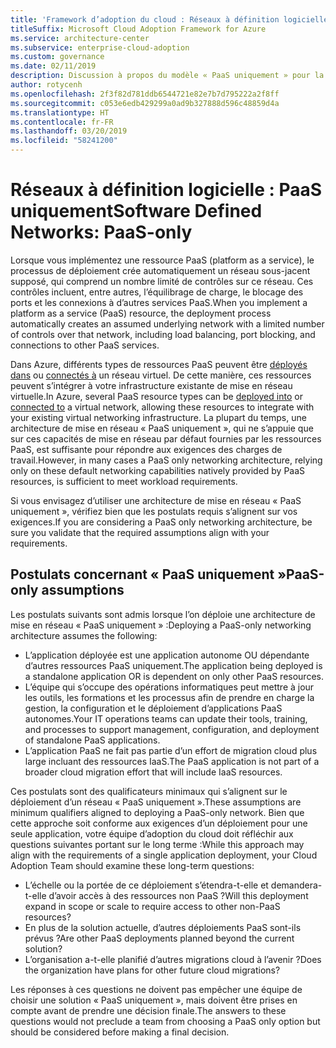 ```yaml
---
title: 'Framework d’adoption du cloud : Réseaux à définition logicielle – PaaS uniquement'
titleSuffix: Microsoft Cloud Adoption Framework for Azure
ms.service: architecture-center
ms.subservice: enterprise-cloud-adoption
ms.custom: governance
ms.date: 02/11/2019
description: Discussion à propos du modèle « PaaS uniquement » pour la fonctionnalité de mise en réseau basée sur le cloud
author: rotycenh
ms.openlocfilehash: 2f3f82d781ddb6544721e82e7b7d795222a2f8ff
ms.sourcegitcommit: c053e6edb429299a0ad9b327888d596c48859d4a
ms.translationtype: HT
ms.contentlocale: fr-FR
ms.lasthandoff: 03/20/2019
ms.locfileid: "58241200"
---
```

# <a name="software-defined-networks-paas-only"></a><span data-ttu-id="9d85b-103">Réseaux à définition logicielle : PaaS uniquement</span><span class="sxs-lookup"><span data-stu-id="9d85b-103">Software Defined Networks: PaaS-only</span></span>

<span data-ttu-id="9d85b-104">Lorsque vous implémentez une ressource PaaS (platform as a service), le processus de déploiement crée automatiquement un réseau sous-jacent supposé, qui comprend un nombre limité de contrôles sur ce réseau. Ces contrôles incluent, entre autres, l’équilibrage de charge, le blocage des ports et les connexions à d’autres services PaaS.</span><span class="sxs-lookup"><span data-stu-id="9d85b-104">When you implement a platform as a service (PaaS) resource, the deployment process automatically creates an assumed underlying network with a limited number of controls over that network, including load balancing, port blocking, and connections to other PaaS services.</span></span>

<span data-ttu-id="9d85b-105">Dans Azure, différents types de ressources PaaS peuvent être [déployés dans](/azure/virtual-network/virtual-network-for-azure-services) ou [connectés à](/azure/virtual-network/virtual-network-service-endpoints-overview) un réseau virtuel. De cette manière, ces ressources peuvent s’intégrer à votre infrastructure existante de mise en réseau virtuelle.</span><span class="sxs-lookup"><span data-stu-id="9d85b-105">In Azure, several PaaS resource types can be [deployed into](/azure/virtual-network/virtual-network-for-azure-services) or [connected to](/azure/virtual-network/virtual-network-service-endpoints-overview) a virtual network, allowing these resources to integrate with your existing virtual networking infrastructure.</span></span> <span data-ttu-id="9d85b-106">La plupart du temps, une architecture de mise en réseau « PaaS uniquement », qui ne s’appuie que sur ces capacités de mise en réseau par défaut fournies par les ressources PaaS, est suffisante pour répondre aux exigences des charges de travail.</span><span class="sxs-lookup"><span data-stu-id="9d85b-106">However, in many cases a PaaS only networking architecture, relying only on these default networking capabilities natively provided by PaaS resources, is sufficient to meet workload requirements.</span></span>

<span data-ttu-id="9d85b-107">Si vous envisagez d’utiliser une architecture de mise en réseau « PaaS uniquement », vérifiez bien que les postulats requis s’alignent sur vos exigences.</span><span class="sxs-lookup"><span data-stu-id="9d85b-107">If you are considering a PaaS only networking architecture, be sure you validate that the required assumptions align with your requirements.</span></span>

## <a name="paas-only-assumptions"></a><span data-ttu-id="9d85b-108">Postulats concernant « PaaS uniquement »</span><span class="sxs-lookup"><span data-stu-id="9d85b-108">PaaS-only assumptions</span></span>

<span data-ttu-id="9d85b-109">Les postulats suivants sont admis lorsque l’on déploie une architecture de mise en réseau « PaaS uniquement » :</span><span class="sxs-lookup"><span data-stu-id="9d85b-109">Deploying a PaaS-only networking architecture assumes the following:</span></span>

- <span data-ttu-id="9d85b-110">L’application déployée est une application autonome OU dépendante d’autres ressources PaaS uniquement.</span><span class="sxs-lookup"><span data-stu-id="9d85b-110">The application being deployed is a standalone application OR is dependent on only other PaaS resources.</span></span>
- <span data-ttu-id="9d85b-111">L’équipe qui s’occupe des opérations informatiques peut mettre à jour les outils, les formations et les processus afin de prendre en charge la gestion, la configuration et le déploiement d’applications PaaS autonomes.</span><span class="sxs-lookup"><span data-stu-id="9d85b-111">Your IT operations teams can update their tools, training, and processes to support management, configuration, and deployment of standalone PaaS applications.</span></span>
- <span data-ttu-id="9d85b-112">L’application PaaS ne fait pas partie d’un effort de migration cloud plus large incluant des ressources IaaS.</span><span class="sxs-lookup"><span data-stu-id="9d85b-112">The PaaS application is not part of a broader cloud migration effort that will include IaaS resources.</span></span>

<span data-ttu-id="9d85b-113">Ces postulats sont des qualificateurs minimaux qui s’alignent sur le déploiement d’un réseau « PaaS uniquement ».</span><span class="sxs-lookup"><span data-stu-id="9d85b-113">These assumptions are minimum qualifiers aligned to deploying a PaaS-only network.</span></span> <span data-ttu-id="9d85b-114">Bien que cette approche soit conforme aux exigences d’un déploiement pour une seule application, votre équipe d’adoption du cloud doit réfléchir aux questions suivantes portant sur le long terme :</span><span class="sxs-lookup"><span data-stu-id="9d85b-114">While this approach may align with the requirements of a single application deployment, your Cloud Adoption Team should examine these long-term questions:</span></span>

- <span data-ttu-id="9d85b-115">L’échelle ou la portée de ce déploiement s’étendra-t-elle et demandera-t-elle d’avoir accès à des ressources non PaaS ?</span><span class="sxs-lookup"><span data-stu-id="9d85b-115">Will this deployment expand in scope or scale to require access to other non-PaaS resources?</span></span>
- <span data-ttu-id="9d85b-116">En plus de la solution actuelle, d’autres déploiements PaaS sont-ils prévus ?</span><span class="sxs-lookup"><span data-stu-id="9d85b-116">Are other PaaS deployments planned beyond the current solution?</span></span>
- <span data-ttu-id="9d85b-117">L’organisation a-t-elle planifié d’autres migrations cloud à l’avenir ?</span><span class="sxs-lookup"><span data-stu-id="9d85b-117">Does the organization have plans for other future cloud migrations?</span></span>

<span data-ttu-id="9d85b-118">Les réponses à ces questions ne doivent pas empêcher une équipe de choisir une solution « PaaS uniquement », mais doivent être prises en compte avant de prendre une décision finale.</span><span class="sxs-lookup"><span data-stu-id="9d85b-118">The answers to these questions would not preclude a team from choosing a PaaS only option but should be considered before making a final decision.</span></span>
